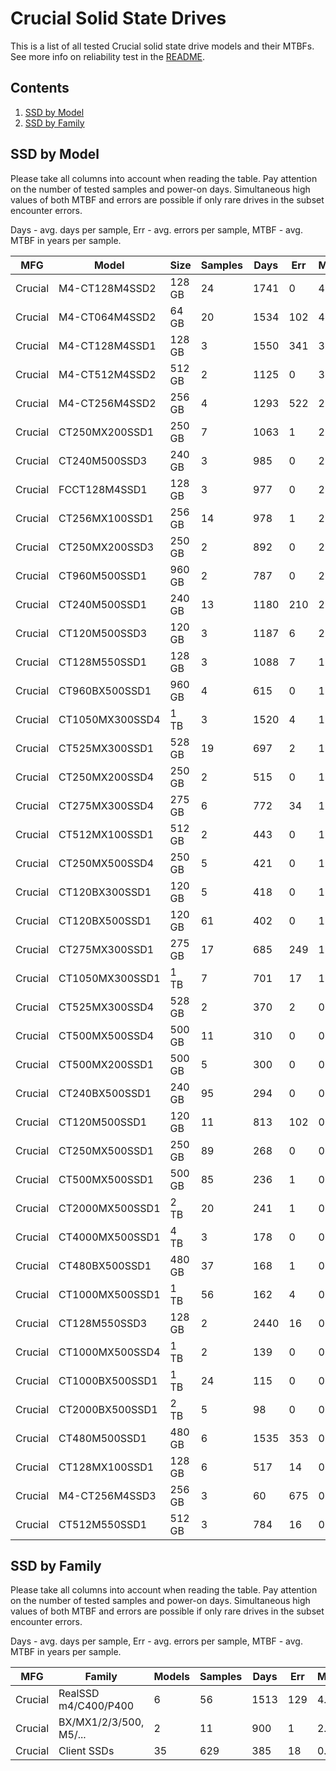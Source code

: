 Crucial Solid State Drives
==========================

This is a list of all tested Crucial solid state drive models and their MTBFs. See
more info on reliability test in the [README](https://github.com/bsdhw/SMART).

Contents
--------

1. [ SSD by Model  ](#ssd-by-model)
2. [ SSD by Family ](#ssd-by-family)

SSD by Model
------------

Please take all columns into account when reading the table. Pay attention on the
number of tested samples and power-on days. Simultaneous high values of both MTBF
and errors are possible if only rare drives in the subset encounter errors.

Days - avg. days per sample,
Err  - avg. errors per sample,
MTBF - avg. MTBF in years per sample.

| MFG       | Model              | Size   | Samples | Days  | Err   | MTBF |
|-----------|--------------------|--------|---------|-------|-------|------|
| Crucial   | M4-CT128M4SSD2     | 128 GB | 24      | 1741  | 0     | 4.77   |
| Crucial   | M4-CT064M4SSD2     | 64 GB  | 20      | 1534  | 102   | 4.10   |
| Crucial   | M4-CT128M4SSD1     | 128 GB | 3       | 1550  | 341   | 3.57   |
| Crucial   | M4-CT512M4SSD2     | 512 GB | 2       | 1125  | 0     | 3.08   |
| Crucial   | M4-CT256M4SSD2     | 256 GB | 4       | 1293  | 522   | 2.77   |
| Crucial   | CT250MX200SSD1     | 250 GB | 7       | 1063  | 1     | 2.77   |
| Crucial   | CT240M500SSD3      | 240 GB | 3       | 985   | 0     | 2.70   |
| Crucial   | FCCT128M4SSD1      | 128 GB | 3       | 977   | 0     | 2.68   |
| Crucial   | CT256MX100SSD1     | 256 GB | 14      | 978   | 1     | 2.54   |
| Crucial   | CT250MX200SSD3     | 250 GB | 2       | 892   | 0     | 2.45   |
| Crucial   | CT960M500SSD1      | 960 GB | 2       | 787   | 0     | 2.16   |
| Crucial   | CT240M500SSD1      | 240 GB | 13      | 1180  | 210   | 2.04   |
| Crucial   | CT120M500SSD3      | 120 GB | 3       | 1187  | 6     | 2.01   |
| Crucial   | CT128M550SSD1      | 128 GB | 3       | 1088  | 7     | 1.76   |
| Crucial   | CT960BX500SSD1     | 960 GB | 4       | 615   | 0     | 1.69   |
| Crucial   | CT1050MX300SSD4    | 1 TB   | 3       | 1520  | 4     | 1.67   |
| Crucial   | CT525MX300SSD1     | 528 GB | 19      | 697   | 2     | 1.45   |
| Crucial   | CT250MX200SSD4     | 250 GB | 2       | 515   | 0     | 1.41   |
| Crucial   | CT275MX300SSD4     | 275 GB | 6       | 772   | 34    | 1.38   |
| Crucial   | CT512MX100SSD1     | 512 GB | 2       | 443   | 0     | 1.21   |
| Crucial   | CT250MX500SSD4     | 250 GB | 5       | 421   | 0     | 1.15   |
| Crucial   | CT120BX300SSD1     | 120 GB | 5       | 418   | 0     | 1.15   |
| Crucial   | CT120BX500SSD1     | 120 GB | 61      | 402   | 0     | 1.10   |
| Crucial   | CT275MX300SSD1     | 275 GB | 17      | 685   | 249   | 1.06   |
| Crucial   | CT1050MX300SSD1    | 1 TB   | 7       | 701   | 17    | 1.05   |
| Crucial   | CT525MX300SSD4     | 528 GB | 2       | 370   | 2     | 0.94   |
| Crucial   | CT500MX500SSD4     | 500 GB | 11      | 310   | 0     | 0.85   |
| Crucial   | CT500MX200SSD1     | 500 GB | 5       | 300   | 0     | 0.82   |
| Crucial   | CT240BX500SSD1     | 240 GB | 95      | 294   | 0     | 0.81   |
| Crucial   | CT120M500SSD1      | 120 GB | 11      | 813   | 102   | 0.74   |
| Crucial   | CT250MX500SSD1     | 250 GB | 89      | 268   | 0     | 0.74   |
| Crucial   | CT500MX500SSD1     | 500 GB | 85      | 236   | 1     | 0.64   |
| Crucial   | CT2000MX500SSD1    | 2 TB   | 20      | 241   | 1     | 0.49   |
| Crucial   | CT4000MX500SSD1    | 4 TB   | 3       | 178   | 0     | 0.49   |
| Crucial   | CT480BX500SSD1     | 480 GB | 37      | 168   | 1     | 0.44   |
| Crucial   | CT1000MX500SSD1    | 1 TB   | 56      | 162   | 4     | 0.41   |
| Crucial   | CT128M550SSD3      | 128 GB | 2       | 2440  | 16    | 0.39   |
| Crucial   | CT1000MX500SSD4    | 1 TB   | 2       | 139   | 0     | 0.38   |
| Crucial   | CT1000BX500SSD1    | 1 TB   | 24      | 115   | 0     | 0.32   |
| Crucial   | CT2000BX500SSD1    | 2 TB   | 5       | 98    | 0     | 0.27   |
| Crucial   | CT480M500SSD1      | 480 GB | 6       | 1535  | 353   | 0.19   |
| Crucial   | CT128MX100SSD1     | 128 GB | 6       | 517   | 14    | 0.14   |
| Crucial   | M4-CT256M4SSD3     | 256 GB | 3       | 60    | 675   | 0.13   |
| Crucial   | CT512M550SSD1      | 512 GB | 3       | 784   | 16    | 0.13   |

SSD by Family
-------------

Please take all columns into account when reading the table. Pay attention on the
number of tested samples and power-on days. Simultaneous high values of both MTBF
and errors are possible if only rare drives in the subset encounter errors.

Days - avg. days per sample,
Err  - avg. errors per sample,
MTBF - avg. MTBF in years per sample.

| MFG       | Family                 | Models | Samples | Days  | Err   | MTBF |
|-----------|------------------------|--------|---------|-------|-------|------|
| Crucial   | RealSSD m4/C400/P400   | 6      | 56      | 1513  | 129   | 4.01   |
| Crucial   | BX/MX1/2/3/500, M5/... | 2      | 11      | 900   | 1     | 2.38   |
| Crucial   | Client SSDs            | 35     | 629     | 385   | 18    | 0.83   |
